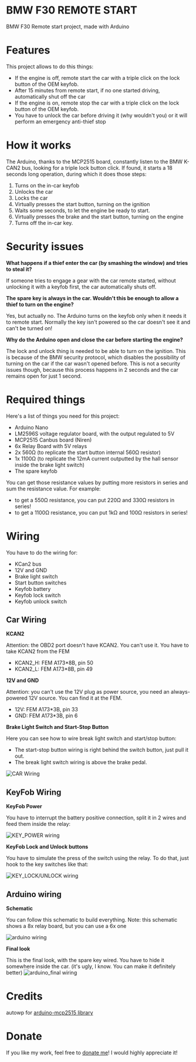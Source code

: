 # BMW F30 REMOTE START
BMW F30 Remote start project, made with Arduino

# Features
This project allows to do this things:
- If the engine is off, remote start the car with a triple click on the lock button of the OEM keyfob.
- After 15 minutes from remote start, if no one started driving, automatically shut off the car
- If the engine is on, remote stop the car with a triple click on the lock button of the OEM keyfob.
- You have to unlock the car before driving it (why wouldn't you) or it will perform an emergency anti-thief stop

# How it works
The Arduino, thanks to the MCP2515 board, constantly listen to the BMW K-CAN2 bus, looking for a triple lock button click. If found, it starts a 18 seconds long operation, during which it does those steps:
1. Turns on the in-car keyfob
2. Unlocks the car
3. Locks the car 
4. Virtually presses the start button, turning on the ignition
5. Waits some seconds, to let the engine be ready to start.
6. Virtually presses the brake and the start button, turning on the engine
7. Turns off the in-car key.

# Security issues
**What happens if a thief enter the car (by smashing the window) and tries to steal it?**

If someone tries to engage a gear with the car remote started, without unlocking it with a keyfob first, the car automatically shuts off.



**The spare key is always in the car. Wouldn't this be enough to allow a thief to turn on the engine?**

Yes, but actually no. The Arduino turns on the keyfob only when it needs it to remote start. Normally the key isn't powered so the car doesn't see it and can't be turned on!



**Why do the Arduino open and close the car before starting the engine?**

The lock and unlock thing is needed to be able to turn on the ignition. This is because of the BMW security protocol, which disables the possibility of turning on the car if the car wasn't opened before. This is not a security issues though, because this process happens in 2 seconds and the car remains open for just 1 second.

# Required things
Here's a list of things you need for this project:
- Arduino Nano
- LM2596S voltage regulator board, with the output regulated to 5V
- MCP2515 Canbus board (Niren)
- 6x Relay Board with 5V relays
- 2x 560Ω (to replicate the start button internal 560Ω resistor) 
- 1x 1100Ω (to replicate the 12mA current outputted by the hall sensor inside the brake light switch)
- The spare keyfob

You can get those resistance values by putting more resistors in series and sum the resistance value.
For example:
- to get a 550Ω resistance, you can put 220Ω and 330Ω resistors in series! 
- to get a 1100Ω resistance, you can put 1kΩ and 100Ω resistors in series!

# Wiring
You have to do the wiring for:
- KCan2 bus
- 12V and GND
- Brake light switch
- Start button switches
- Keyfob battery
- Keyfob lock switch
- Keyfob unlock switch

## Car Wiring

**KCAN2**

Attention: the OBD2 port doesn't have KCAN2. You can't use it. You have to take KCAN2 from the FEM
- KCAN2_H: FEM A173\*8B, pin 50
- KCAN2_L: FEM A173\*8B, pin 49


**12V and GND**

Attention: you can't use the 12V plug as power source, you need an always-powered 12V source. You can find it at the FEM.
- 12V: FEM A173\*3B, pin 33
- GND: FEM A173\*3B, pin 6


**Brake Light Switch and Start-Stop Button**

Here you can see how to wire break light switch and start/stop button:
- The start-stop button wiring is right behind the switch button, just pull it out.
- The break light switch wiring is above the brake pedal.

![CAR Wiring](images/wiring_1.png)

## KeyFob Wiring

**KeyFob Power**

You have to interrupt the battery positive connection, split it in 2 wires and feed them inside the relay:

![KEY_POWER wiring](images/wiring_2.jpg)


**KeyFob Lock and Unlock buttons**

You have to simulate the press of the switch using the relay. To do that, just hook to the key switches like that:

![KEY_LOCK/UNLOCK wiring](images/wiring_3.jpg)

## Arduino wiring

**Schematic**

You can follow this schematic to build everything.
Note: this schematic shows a 8x relay board, but you can use a 6x one

![arduino wiring](images/wiring_4.png)


**Final look**

This is the final look, with the spare key wired. You have to hide it somewhere inside the car.
(it's ugly, I know. You can make it definitely better)
![arduino_final wiring](images/wiring_5.jpg)


# Credits
autowp for [arduino-mcp2515 library](https://github.com/autowp/arduino-mcp2515)

# Donate
If you like my work, feel free to [donate me](https://www.paypal.com/cgi-bin/webscr?cmd=_s-xclick&hosted_button_id=96KHFR9W2UR7E&source=url)! I would highly appreciate it!
